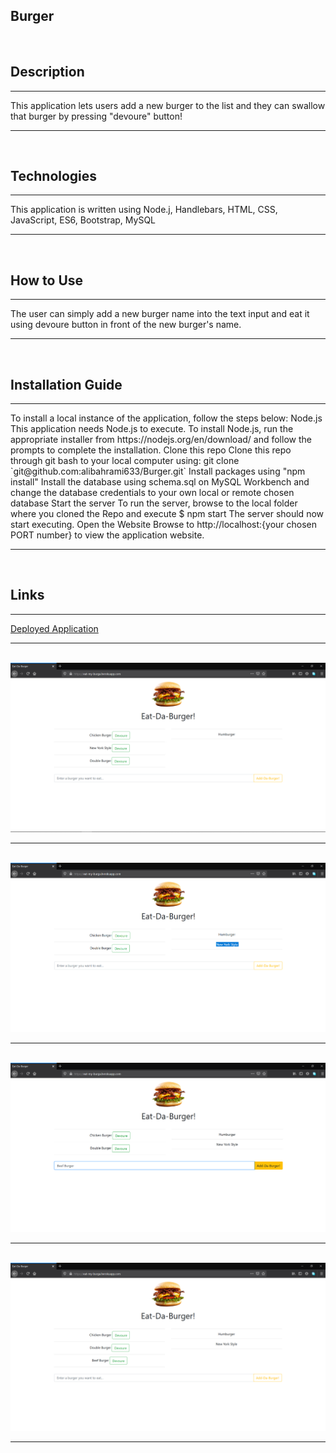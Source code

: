 ## Burger

<br>


## Description
<hr/>
    <p>
        This application lets users add a new burger to the list and they can swallow that burger by pressing "devoure" button!      
    </p>
<hr/>
<br>


## Technologies
<hr/>
    <p>
        This application is written using Node.j, Handlebars, HTML, CSS, JavaScript, ES6, Bootstrap, MySQL
    </p>
<hr/>
<br>


## How to Use
<hr/>
    <p>
        The user can simply add a new burger name into the text input and eat it using devoure button in front of the new burger's name.
    </p>
<hr/>
<br>


## Installation Guide
<hr/>
    <p>
        To install a local instance of the application, follow the steps below:
        Node.js
        This application needs Node.js to execute. To install Node.js, run the appropriate installer from https://nodejs.org/en/download/ and follow the prompts to complete the installation.  
        Clone this repo
        Clone this repo through git bash to your local computer using:
        git clone `git@github.com:alibahrami633/Burger.git`
        Install packages using "npm install"
        Install the database using schema.sql on MySQL Workbench and change the database credentials 
        to your own local or remote chosen database
        Start the server
        To run the server, browse to the local folder where you cloned the Repo and execute
        $ npm start 
        The server should now start executing.
        Open the Website
        Browse to http://localhost:{your chosen PORT number} to view the application website.
    </p>
<hr/>
<br>


## Links

<hr/>
    <p>
        <a href="https://eat-my-burga.herokuapp.com/" target="_blank">Deployed Application </a>
    </p>
<hr/>
<br>


<img src="https://github.com/alibahrami633/Burger/blob/master/public/assets/img/01.png" alt="deployed application image" />

<hr />
<br>

<img src="https://github.com/alibahrami633/Burger/blob/master/public/assets/img/02.png" alt="deployed application image" />

<hr />
<br>

<img src="https://github.com/alibahrami633/Burger/blob/master/public/assets/img/03.png" alt="deployed application image" />

<hr />
<br>

<img src="https://github.com/alibahrami633/Burger/blob/master/public/assets/img/04.png" alt="deployed application image" />

<hr />

